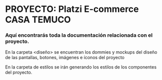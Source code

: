 # PROYECTO: Platzi E-commerce CASA TEMUCO

### Aquí encontrarás toda la documentación relacionada con el proyecto.

En la carpeta <diseño> se encuentran los dommies y mockups del diseño de las pantallas, botones, imágenes e íconos del proyecto

En la carpeta de estilos se irán generando los estilos de los componentes del proyecto.



